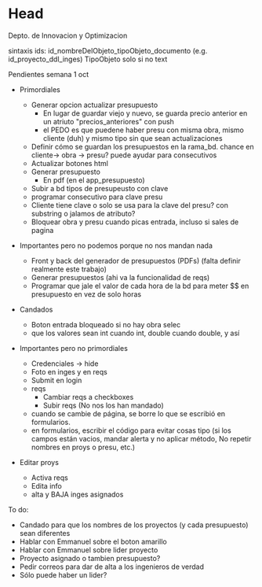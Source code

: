 # Head
Depto. de Innovacion y Optimizacion

sintaxis ids: id_nombreDelObjeto_tipoObjeto_documento (e.g. id_proyecto_ddl_inges) TipoObjeto solo si no text

Pendientes semana  1 oct 

- Primordiales

  - Generar opcion actualizar presupuesto
    - En lugar de guardar viejo y nuevo, se guarda precio anterior en un atriuto "precios_anteriores" con push
    - el PEDO es que puedene haber presu con misma obra, mismo cliente (duh) y mismo tipo sin que sean actualizaciones
  - Definir cómo se guardan los presupuestos en la rama_bd. chance en cliente-> obra -> presu? puede ayudar para consecutivos
  - Actualizar botones html
  - Generar presupuesto
    - En pdf (en el app_presupuesto)
  - Subir a bd tipos de presupeusto con clave
  - programar consecutivo para clave presu
  - Cliente tiene clave o solo se usa para la clave del presu? con substring o jalamos de atributo?
  - Bloquear obra y presu cuando picas entrada, incluso si sales de pagina
  
- Importantes pero no podemos porque no nos mandan nada
  - Front y back del generador de presupuestos (PDFs) (falta definir realmente este trabajo)
  - Generar presupuestos (ahi va la funcionalidad de reqs)
  - Programar que jale el valor de cada hora de la bd para meter $$ en presupuesto en vez de solo horas

- Candados
  - Boton entrada bloqueado si no hay obra selec
  - que los valores sean int cuando int, double cuando double, y así

- Importantes pero no primordiales
  - Credenciales -> hide
  - Foto en inges y en reqs
  - Submit en login
  - reqs
    - Cambiar reqs a checkboxes
    - Subir reqs (No nos los han mandado)
  - cuando se cambie de página, se borre lo que se escribió en formularios.
  - en formularios, escribir el código para evitar cosas tipo (si los campos están vacios, mandar alerta y no aplicar método,  No repetir nombres en proys o presu, etc.)
 - Editar proys
    - Activa reqs
    - Edita info
    - alta y BAJA inges asignados

To do:
  - Candado para que los nombres de los proyectos (y cada presupuesto) sean diferentes
  - Hablar con Emmanuel sobre el boton amarillo
  - Hablar con Emmanuel sobre lider proyecto
  - Proyecto asignado o tambien  presupuesto?
  - Pedir correos para dar de alta a los ingenieros de verdad
  - Sólo puede haber un lider?
